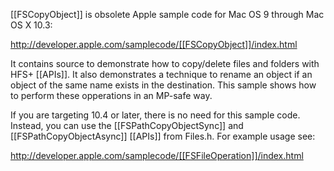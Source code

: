 [[FSCopyObject]] is obsolete Apple sample code for Mac OS 9 through Mac OS X 10.3:

http://developer.apple.com/samplecode/[[FSCopyObject]]/index.html

It contains source to demonstrate how to copy/delete files and folders with HFS+ [[APIs]]. It also demonstrates a technique to rename an object if an object of the same name exists in the destination. This sample shows how to perform these opperations in an MP-safe way.

If you are targeting 10.4 or later, there is no need for this sample code. Instead, you can use the [[FSPathCopyObjectSync]] and [[FSPathCopyObjectAsync]] [[APIs]] from Files.h.  For example usage see:

http://developer.apple.com/samplecode/[[FSFileOperation]]/index.html